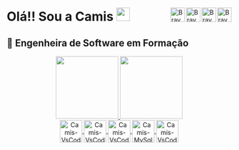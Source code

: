 #
<a href="mailto: cfdmelo@gmail.com">
  <img align="right" alt="Braydon's Email" width="32px" src="https://raw.githubusercontent.com/braydonwang/braydonwang/main/mail.png" />
</a>
<a href="https://www.linkedin.com/in/camila-freire-de-melo-11602a219">
  <img align="right" alt="Braydon's LinkedIn" width="32px" src="https://raw.githubusercontent.com/braydonwang/braydonwang/main/linkedin.svg" />
</a>
<a href="https://www.instagram.com/milaa_melo/">
  <img align="right" alt="Braydon's Instagram" width="32px" src="https://raw.githubusercontent.com/braydonwang/braydonwang/main/instagram.png" />
</a>
<a href="https://discord.com/users/CamilaMelo#7546">
  <img align="right" alt="Braydon's Discord" width="32px" src="https://raw.githubusercontent.com/braydonwang/braydonwang/main/discord.svg" />
</a>

# Olá!! Sou a Camis <img src="https://media.giphy.com/media/hvRJCLFzcasrR4ia7z/giphy.gif" width="30px">  
## 🌱 Engenheira de Software em Formação

<div align="center">
  <a href="https://github.com/cfdmelo">
  <img height="140em" src="https://github-readme-stats.vercel.app/api?username=cfdmelo&show_icons=true&theme=buefy&include_all_commits=true&count_private=true"/>
  <img height="140em" src="https://github-readme-stats.vercel.app/api/top-langs/?username=cfdmelo&layout=compact&langs_count=7&theme=buefy"/>
</div>

<div align="center">
  <img align="center" alt="Camis-VsCode" height="50" width="50" src="https://cdn.jsdelivr.net/gh/devicons/devicon/icons/java/java-original.svg">
  <img align="center" alt="Camis-VsCode" height="50" width="50" src="https://cdn.jsdelivr.net/gh/devicons/devicon/icons/c/c-original.svg">
  <img align="center" alt="Camis-VsCode" height="50" width="50" src="https://cdn.jsdelivr.net/gh/devicons/devicon/icons/oracle/oracle-original.svg">
  <img align="center" alt="Camis-MySql" height="50" width="50" src="https://cdn.jsdelivr.net/gh/devicons/devicon/icons/mysql/mysql-original-wordmark.svg">
  <img align="center" alt="Camis-VsCode" height="50" width="50" src="https://cdn.jsdelivr.net/gh/devicons/devicon/icons/vscode/vscode-original.svg">
</div>


